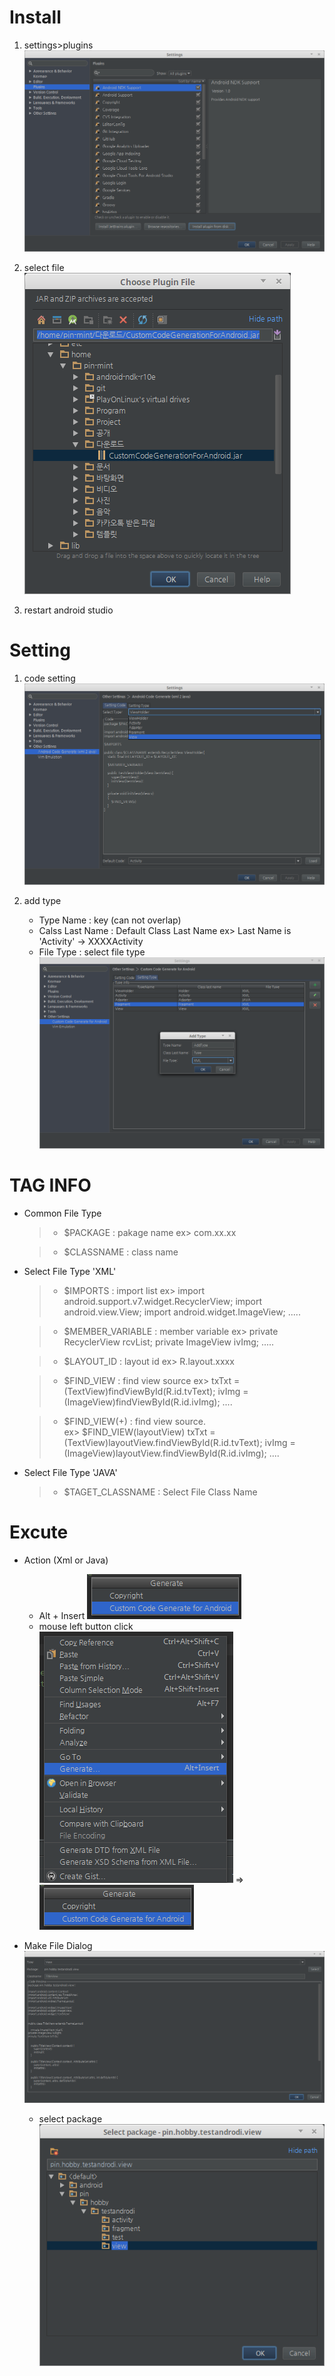 
Install
=======
1. settings>plugins
![](ReadmeRes/install.png)

1. select file
![](ReadmeRes/select_file.png)

1. restart android studio

Setting
=======
1. code setting
![](ReadmeRes/setting_1.png)

1. add type
    * Type Name : key (can not overlap)
    * Calss Last Name : Default Class Last Name 
        ex> Last Name is 'Activity' -> XXXXActivity
    * File Type : select file type
    ![](ReadmeRes/setting_2.png)


TAG INFO 
========
* Common File Type 
    >+ $PACKAGE : pakage name 
        ex> com.xx.xx
        
    >+ $CLASSNAME : class name

* Select File Type 'XML'

    >+ $IMPORTS : import list
        ex> 
        import android.support.v7.widget.RecyclerView;
        import android.view.View;
        import android.widget.ImageView;
        .....

    >+ $MEMBER_VARIABLE : member variable
        ex> 
        private RecyclerView        rcvList;
        private ImageView           ivImg;
        .....

    >+ $LAYOUT_ID : layout id
        ex> R.layout.xxxx
        
    >+ $FIND_VIEW : find view source
        ex> 
        txTxt = (TextView)findViewById(R.id.tvText);
        ivImg = (ImageView)findViewById(R.id.ivImg);
        ....
        
    >+ $FIND_VIEW(+) : find view source.   
        ex> $FIND_VIEW(layoutView)
        txTxt = (TextView)layoutView.findViewById(R.id.tvText);
        ivImg = (ImageView)layoutView.findViewById(R.id.ivImg);
        ....
        

* Select File Type 'JAVA'
    >+ $TAGET_CLASSNAME : Select File Class Name

Excute
======

* Action (Xml or Java)
    * Alt + Insert
        ![](ReadmeRes/action_1.png)
    * mouse left button click 
        ![](ReadmeRes/action_2.png) => ![](ReadmeRes/action_1.png)

* Make File Dialog
    ![](ReadmeRes/make_code.png)
    * select package
        ![](ReadmeRes/select_package.png)
